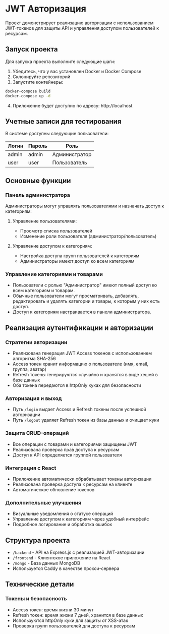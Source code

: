 # JWT Авторизация

Проект демонстрирует реализацию авторизации с использованием JWT-токенов для защиты API и управления доступом пользователей к ресурсам.

## Запуск проекта

Для запуска проекта выполните следующие шаги:

1. Убедитесь, что у вас установлен Docker и Docker Compose
2. Склонируйте репозиторий
3. Запустите контейнеры:

```bash
docker-compose build
docker-compose up -d
```

4. Приложение будет доступно по адресу: http://localhost

## Учетные записи для тестирования

В системе доступны следующие пользователи:

| Логин     | Пароль | Роль         |
|-----------|--------|--------------|
| admin     | admin  | Администратор|
| user      | user   | Пользователь |

## Основные функции

### Панель администратора

Администраторы могут управлять пользователями и назначать доступ к категориям:

1. Управление пользователями:
   - Просмотр списка пользователей
   - Изменение роли пользователя (администратор/пользователь)

2. Управление доступом к категориям:
   - Настройка доступа групп пользователей к категориям
   - Администраторы имеют доступ ко всем категориям

### Управление категориями и товарами

- Пользователи с ролью "Администратор" имеют полный доступ ко всем категориям и товарам.
- Обычные пользователи могут просматривать, добавлять, редактировать и удалять категории и товары, к которым у них есть доступ.
- Доступ к категориям настраивается в панели администратора.

## Реализация аутентификации и авторизации

### Стратегии авторизации
- Реализована генерация JWT Access токенов с использованием алгоритма SHA-256
- Access токен хранит информацию о пользователе (имя, email, группа, аватар)
- Refresh токены генерируются случайно и хранятся в виде хешей в базе данных
- Оба токена передаются в httpOnly куках для безопасности

### Авторизация и выход
- Путь `/login` выдает Access и Refresh токены после успешной авторизации
- Путь `/logout` удаляет Refresh токен из базы данных и очищает куки

### Защита CRUD-операций
- Все операции с товарами и категориями защищены JWT
- Реализована проверка прав доступа к ресурсам
- Доступ к API определяется группой пользователя

### Интеграция с React
- Приложение автоматически обрабатывает токены авторизации
- Реализована проверка доступа к ресурсам на клиенте
- Автоматическое обновление токенов

### Дополнительные улучшения
- Визуальные уведомления о статусе операций
- Управление доступом к категориям через удобный интерфейс
- Подробное логирование и обработка ошибок

## Структура проекта

- `/backend` - API на Express.js с реализацией JWT-авторизации
- `/frontend` - Клиентское приложение на React
- `/mongo` - База данных MongoDB
- Используется Caddy в качестве прокси-сервера

## Технические детали

### Токены и безопасность
- Access токен: время жизни 30 минут
- Refresh токен: время жизни 7 дней, хранится в базе данных
- Используются httpOnly куки для защиты от XSS-атак
- Проверка групп пользователей для доступа к ресурсам
